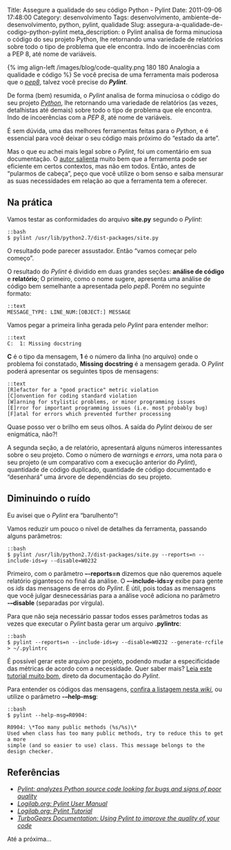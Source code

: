 Title: Assegure a qualidade do seu código Python - Pylint
Date: 2011-09-06 17:48:00
Category: desenvolvimento
Tags: desenvolvimento, ambiente-de-desenvolvimento, python, pylint, qualidade
Slug: assegura-a-qualidade-de-codigo-python-pylint
meta_description: o Pylint analisa de forma minuciosa o código do seu projeto Python, lhe retornando uma variedade de relatórios sobre todo o tipo de problema que ele encontra. Indo de incoerências com a PEP 8, até nome de variáveis.


{% img align-left /images/blog/code-quality.png 180 180 Analogia a qualidade e código %}
Se você precisa de uma ferramenta mais poderosa que o [*pep8*][], talvez você
precise do ***Pylint***.

De forma (bem) resumida, o *Pylint* analisa de forma minuciosa o código
do seu projeto [*Python*][], lhe retornando uma variedade de relatórios
(as vezes, detalhistas até demais) sobre todo o tipo de problema que ele
encontra. Indo de incoerências com a *PEP 8*, até nome de variáveis.

<!-- PELICAN_END_SUMMARY -->

É sem dúvida, uma das melhores ferramentas feitas para o *Python*, e é
essencial para você deixar o seu código mais próximo do “estado da
arte”.

Mas o que eu achei mais legal sobre o *Pylint*, foi um comentário em sua
documentação. O [autor salienta][] muito bem que a ferramenta pode ser
eficiente em certos contextos, mas não em todos. Então, antes de
“pularmos de cabeça”, peço que você utilize o bom senso e saiba mensurar
as suas necessidades em relação ao que a ferramenta tem a oferecer.


Na prática
----------

Vamos testar as conformidades do arquivo **site.py** segundo o *Pylint*:

    ::bash
    $ pylint /usr/lib/python2.7/dist-packages/site.py

O resultado pode parecer assustador. Então “vamos começar pelo começo”.

O resultado do *Pylint* é dividido em duas grandes seções: **análise de
código** e **relatório**; O primeiro, como o nome sugere, apresenta uma
análise de código bem semelhante a apresentada pelo *pep8*. Porém no
seguinte formato:

    ::text
    MESSAGE_TYPE: LINE_NUM:[OBJECT:] MESSAGE

Vamos pegar a primeira linha gerada pelo *Pylint* para entender melhor:

    ::text
    C:  1: Missing docstring

**C** é o tipo da mensagem, **1** é o número da linha (no arquivo) onde
o problema foi constatado, **Missing docstring** é a mensagem gerada. O
*Pylint* poderá apresentar os seguintes tipos de mensagens:

    ::text
    [R]efactor for a "good practice" metric violation
    [C]onvention for coding standard violation
    [W]arning for stylistic problems, or minor programming issues
    [E]rror for important programming issues (i.e. most probably bug)
    [F]atal for errors which prevented further processing

Quase posso ver o brilho em seus olhos. A saída do *Pylint* deixou de
ser enigmática, não?!

A segunda seção, a de relatório, apresentará alguns números
interessantes sobre o seu projeto. Como o número de *warnings* e
*errors*, uma nota para o seu projeto (e um comparativo com a execução
anterior do *Pylint*), quantidade de código duplicado, quantidade de
código documentado e “desenhará” uma árvore de dependências do seu
projeto.


Diminuindo o ruído
------------------

Eu avisei que o *Pylint* era “barulhento”!

Vamos reduzir um pouco o nível de detalhes da ferramenta, passando
alguns parâmetros:

    ::bash
    $ pylint /usr/lib/python2.7/dist-packages/site.py --reports=n --include-ids=y --disable=W0232

Primeiro, com o parâmetro **–-reports=n** dizemos que não queremos
aquele relatório gigantesco no final da análise. O **–-include-ids=y**
exibe para gente os *ids* das mensagens de erros do *Pylint*. É útil,
pois todas as mensagens que você julgar desnecessárias para a análise
você adiciona no parâmetro **-–disable** (separadas por vírgula).

Para que não seja necessário passar todos esses parâmetros todas as
vezes que executar o *Pylint* basta gerar um arquivo **.pylintrc**:

    ::bash
    $ pylint --reports=n --include-ids=y --disable=W0232 --generate-rcfile > ~/.pylintrc

É possível gerar este arquivo por projeto, podendo mudar a
especificidade das métricas de acordo com a necessidade. Quer saber
mais? [Leia este tutorial muito bom][], direto da documentação do
*Pylint*.

Para entender os códigos das mensagens, [confira a listagem nesta *wiki*][],
ou utilize o parâmetro **-–help-msg**:

    ::bash
    $ pylint --help-msg=R0904:

    R0904: \*Too many public methods (%s/%s)\*
    Used when class has too many public methods, try to reduce this to get a more
    simple (and so easier to use) class. This message belongs to the design checker.


Referências
-----------

* [*Pylint: analyzes Python source code looking for bugs and signs of poor quality*][]
* [*Logilab.org: Pylint User Manual*][]
* [*Logilab.org: Pylint Tutorial*][]
* [*TurboGears Documentation: Using Pylint to improve the quality of your code*][]

Até a próxima…


  [*pep8*]: {filename}/04-assegure-a-qualidade-do-seu-codigo-python-pep8.md
    "Assegure a qualidade do seu código Python – pep8"
  [*Python*]: {tag}python
    "Leia mais sobre Python"
  [autor salienta]: http://www.logilab.org/card/pylint_manual#what-is-pylint
    "O que é o pylint?"
  [Leia este tutorial muito bom]: http://www.logilab.org/card/pylint_tutorial
    "Pylint tutorial"
  [confira a listagem nesta *wiki*]: http://pylint-messages.wikidot.com/all-codes
    "Todos os códigos retornados pelo Pylint"
  [*Pylint: analyzes Python source code looking for bugs and signs of poor quality*]: http://www.logilab.org/857
    "Obtenha o Pylint gratuitamente"
  [*Logilab.org: Pylint User Manual*]: http://www.logilab.org/card/pylint_manual
    "Leia o manual oficial do Pylint"
  [*Logilab.org: Pylint Tutorial*]: http://www.logilab.org/card/pylint_tutorial
    "Leia agora mesmo este excelente tutorial sobre Pylint"
  [*TurboGears Documentation: Using Pylint to improve the quality of your code*]: http://turbogears.org/1.0/docs/UsingPylint.html
    "Leia as recomendações de uso do Pylint com TurboGears"
